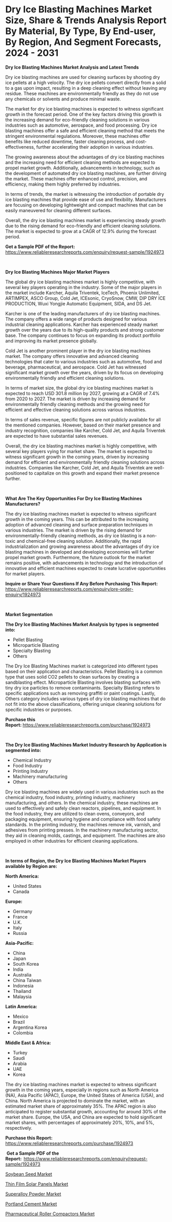 <p><h1>Dry Ice Blasting Machines Market Size, Share & Trends Analysis Report By Material, By Type, By End-user, By Region, And Segment Forecasts, 2024 - 2031</h1></p><p><strong>Dry Ice Blasting Machines Market Analysis and Latest Trends</strong></p>
<p><p>Dry ice blasting machines are used for cleaning surfaces by shooting dry ice pellets at a high velocity. The dry ice pellets convert directly from a solid to a gas upon impact, resulting in a deep cleaning effect without leaving any residue. These machines are environmentally friendly as they do not use any chemicals or solvents and produce minimal waste.</p><p>The market for dry ice blasting machines is expected to witness significant growth in the forecast period. One of the key factors driving this growth is the increasing demand for eco-friendly cleaning solutions in various industries such as automotive, aerospace, and food processing. Dry ice blasting machines offer a safe and efficient cleaning method that meets the stringent environmental regulations. Moreover, these machines offer benefits like reduced downtime, faster cleaning process, and cost-effectiveness, further accelerating their adoption in various industries.</p><p>The growing awareness about the advantages of dry ice blasting machines and the increasing need for efficient cleaning methods are expected to propel market growth. Additionally, advancements in technology, such as the development of automated dry ice blasting machines, are further driving the market. These machines offer enhanced control, precision, and efficiency, making them highly preferred by industries.</p><p>In terms of trends, the market is witnessing the introduction of portable dry ice blasting machines that provide ease of use and flexibility. Manufacturers are focusing on developing lightweight and compact machines that can be easily maneuvered for cleaning different surfaces.</p><p>Overall, the dry ice blasting machines market is experiencing steady growth due to the rising demand for eco-friendly and efficient cleaning solutions. The market is expected to grow at a CAGR of 12.9% during the forecast period.</p></p>
<p><strong>Get a Sample PDF of the Report:&nbsp;</strong> <a href="https://www.reliableresearchreports.com/enquiry/request-sample/1924973">https://www.reliableresearchreports.com/enquiry/request-sample/1924973</a></p>
<p>&nbsp;</p>
<p><strong>Dry Ice Blasting Machines Major Market Players</strong></p>
<p><p>The global dry ice blasting machines market is highly competitive, with several key players operating in the industry. Some of the major players in the market include Karcher, Aquila Triventek, IceTech, Phoenix Unlimited, ARTIMPEX, ASCO Group, Cold Jet, ICEsonic, CryoSnow, CMW, DIP DRY ICE PRODUCTION, Wuxi Yongjie Automatic Equipment, SIDA, and DS Jet.</p><p>Karcher is one of the leading manufacturers of dry ice blasting machines. The company offers a wide range of products designed for various industrial cleaning applications. Karcher has experienced steady market growth over the years due to its high-quality products and strong customer base. The company continues to focus on expanding its product portfolio and improving its market presence globally.</p><p>Cold Jet is another prominent player in the dry ice blasting machines market. The company offers innovative and advanced cleaning technologies that cater to various industries such as automotive, food and beverage, pharmaceutical, and aerospace. Cold Jet has witnessed significant market growth over the years, driven by its focus on developing environmentally friendly and efficient cleaning solutions.</p><p>In terms of market size, the global dry ice blasting machines market is expected to reach USD 301.8 million by 2027, growing at a CAGR of 7.4% from 2020 to 2027. The market is driven by increasing demand for environmentally friendly cleaning methods and the growing need for efficient and effective cleaning solutions across various industries.</p><p>In terms of sales revenue, specific figures are not publicly available for all the mentioned companies. However, based on their market presence and industry recognition, companies like Karcher, Cold Jet, and Aquila Triventek are expected to have substantial sales revenues.</p><p>Overall, the dry ice blasting machines market is highly competitive, with several key players vying for market share. The market is expected to witness significant growth in the coming years, driven by increasing demand for efficient and environmentally friendly cleaning solutions across industries. Companies like Karcher, Cold Jet, and Aquila Triventek are well-positioned to capitalize on this growth and expand their market presence further.</p></p>
<p>&nbsp;</p>
<p><strong>What Are The Key Opportunities For Dry Ice Blasting Machines Manufacturers?</strong></p>
<p><p>The dry ice blasting machines market is expected to witness significant growth in the coming years. This can be attributed to the increasing adoption of advanced cleaning and surface preparation techniques in various industries. The market is driven by the rising demand for environmentally-friendly cleaning methods, as dry ice blasting is a non-toxic and chemical-free cleaning solution. Additionally, the rapid industrialization and growing awareness about the advantages of dry ice blasting machines in developed and developing economies will further propel market growth. Furthermore, the future outlook for the market remains positive, with advancements in technology and the introduction of innovative and efficient machines expected to create lucrative opportunities for market players.</p></p>
<p><strong>Inquire or Share Your Questions If Any Before Purchasing This Report:</strong> <a href="https://www.reliableresearchreports.com/enquiry/pre-order-enquiry/1924973">https://www.reliableresearchreports.com/enquiry/pre-order-enquiry/1924973</a></p>
<p>&nbsp;</p>
<p><strong>Market Segmentation</strong></p>
<p><strong>The Dry Ice Blasting Machines Market Analysis by types is segmented into:</strong></p>
<p><ul><li>Pellet Blasting</li><li>Microparticle Blasting</li><li>Specialty Blasting</li><li>Others</li></ul></p>
<p><p>The Dry Ice Blasting Machines market is categorized into different types based on their application and characteristics. Pellet Blasting is a common type that uses solid CO2 pellets to clean surfaces by creating a sandblasting effect. Microparticle Blasting involves blasting surfaces with tiny dry ice particles to remove contaminants. Specialty Blasting refers to specific applications such as removing graffiti or paint coatings. Lastly, Others category includes various types of dry ice blasting machines that do not fit into the above classifications, offering unique cleaning solutions for specific industries or purposes.</p></p>
<p><strong>Purchase this Report:&nbsp;</strong><a href="https://www.reliableresearchreports.com/purchase/1924973">https://www.reliableresearchreports.com/purchase/1924973</a></p>
<p>&nbsp;</p>
<p><strong>The Dry Ice Blasting Machines Market Industry Research by Application is segmented into:</strong></p>
<p><ul><li>Chemical Industry</li><li>Food Industry</li><li>Printing Industry</li><li>Machinery manufacturing</li><li>Others</li></ul></p>
<p><p>Dry ice blasting machines are widely used in various industries such as the chemical industry, food industry, printing industry, machinery manufacturing, and others. In the chemical industry, these machines are used to effectively and safely clean reactors, pipelines, and equipment. In the food industry, they are utilized to clean ovens, conveyors, and packaging equipment, ensuring hygiene and compliance with food safety standards. In the printing industry, the machines remove ink, varnish, and adhesives from printing presses. In the machinery manufacturing sector, they aid in cleaning molds, castings, and equipment. The machines are also employed in other industries for efficient cleaning applications.</p></p>
<p>&nbsp;</p>
<p><strong>In terms of Region, the Dry Ice Blasting Machines Market Players available by Region are:</strong></p>
<p>
    <p> <strong> North America: </strong>
        <ul>
            <li>United States</li>
            <li>Canada</li>
        </ul>
        </p> 
    <p> <strong> Europe: </strong>
        <ul>
            <li>Germany</li>
            <li>France</li>
            <li>U.K.</li>
            <li>Italy</li>
            <li>Russia</li>
        </ul>
        </p> 
    <p> <strong> Asia-Pacific: </strong>
        <ul>
            <li>China</li>
            <li>Japan</li>
            <li>South Korea</li>
            <li>India</li>
            <li>Australia</li>
            <li>China Taiwan</li>
            <li>Indonesia</li>
            <li>Thailand</li>
            <li>Malaysia</li>
        </ul>
        </p> 
    <p> <strong> Latin America: </strong>
        <ul>
            <li>Mexico</li>
            <li>Brazil</li>
            <li>Argentina Korea</li>
            <li>Colombia</li>
        </ul>
        </p> 
    <p> <strong> Middle East & Africa: </strong>
        <ul>
            <li>Turkey</li>
            <li>Saudi</li>
            <li>Arabia</li>
            <li>UAE</li>
            <li>Korea</li>
        </ul>
    </p>
    </p>
<p><p>The dry ice blasting machines market is expected to witness significant growth in the coming years, especially in regions such as North America (NA), Asia Pacific (APAC), Europe, the United States of America (USA), and China. North America is projected to dominate the market, with an estimated market share of approximately 35%. The APAC region is also anticipated to register substantial growth, accounting for around 30% of the market share. Europe, the USA, and China are expected to hold significant market shares, with percentages of approximately 20%, 10%, and 5%, respectively.</p></p>
<p><strong>Purchase this Report: </strong><a href="https://www.reliableresearchreports.com/purchase/1924973">https://www.reliableresearchreports.com/purchase/1924973</a></p>
<p>&nbsp;<strong>Get a Sample PDF of the Report:&nbsp;&nbsp;</strong><a href="https://www.reliableresearchreports.com/enquiry/request-sample/1924973">https://www.reliableresearchreports.com/enquiry/request-sample/1924973</a></p>
<p><strong></strong></p>
<p><p><a href="https://medium.com/p/b4b569be4587/edit">Soybean Seed Market</a></p><p><a href="https://github.com/abdelrhmankishk22/Market-Research-Report-List-2/blob/main/thin-film-solar-panels-market.md">Thin Film Solar Panels Market</a></p><p><a href="https://medium.com/@v4171497/superalloy-powder-market-trends-and-market-analysis-forecasted-for-period-2024-2031-2a17e05561c5">Superalloy Powder Market</a></p><p><a href="https://medium.com/@v4171497/portland-cement-market-the-key-to-successful-business-strategy-forecast-till-2031-6af292938eb6">Portland Cement Market</a></p><p><a href="https://github.com/maliyahmorrow6654/Market-Research-Report-List-2/blob/main/pharmaceutical-roller-compactors-market.md">Pharmaceutical Roller Compactors Market</a></p></p>